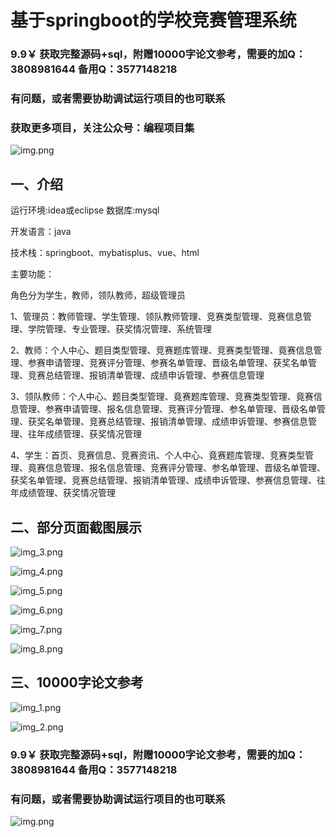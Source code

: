 # 基于springboot的学校竞赛管理系统

### 9.9￥ 获取完整源码+sql，附赠10000字论文参考，需要的加Q：3808981644 备用Q：3577148218
### 有问题，或者需要协助调试运行项目的也可联系
### 获取更多项目，关注公众号：编程项目集

![img.png](img.png)

## 一、介绍

运行环境:idea或eclipse 数据库:mysql

开发语言：java

技术栈：springboot、mybatisplus、vue、html

主要功能：

角色分为学生，教师，领队教师，超级管理员

1、管理员：教师管理、学生管理、领队教师管理、竞赛类型管理、竞赛信息管理、学院管理、专业管理、获奖情况管理、系统管理

2、教师：个人中心、题目类型管理、竞赛题库管理、竞赛类型管理、竟赛信息管理、参赛申请管理、竞赛评分管理、参赛名单管理、晋级名单管理、获奖名单管理、竞赛总结管理、报销清单管理、成绩申诉管理、参赛信息管理

3、领队教师：个人中心、题目类型管理、竟赛题库管理、竞赛类型管理、竟赛信息管理、参赛申请管理、报名信息管理、竞赛评分管理、参名单管理、晋级名单管理、获奖名单管理、竞赛总结管理、报销清单管理、成绩申诉管理、参赛信息管理、往年成绩管理、获奖情况管理

4、学生：首页、竞赛信息、竞赛资讯、个人中心、竟赛题库管理、竞赛类型管理、竟赛信息管理、报名信息管理、竞赛评分管理、参名单管理、晋级名单管理、获奖名单管理、竞赛总结管理、报销清单管理、成绩申诉管理、参赛信息管理、往年成绩管理、获奖情况管理

## 二、部分页面截图展示

![img_3.png](imgs/img_3.png)

![img_4.png](imgs/img_4.png)

![img_5.png](imgs/img_5.png)

![img_6.png](imgs/img_6.png)

![img_7.png](imgs/img_7.png)

![img_8.png](imgs/img_8.png)


## 三、10000字论文参考

![img_1.png](imgs/img_1.png)

![img_2.png](imgs/img_2.png)

### 9.9￥ 获取完整源码+sql，附赠10000字论文参考，需要的加Q：3808981644 备用Q：3577148218
### 有问题，或者需要协助调试运行项目的也可联系

![img.png](imgs/img.png)

